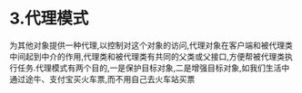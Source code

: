 # 3.代理模式

为其他对象提供一种代理,以控制对这个对象的访问,代理对象在客户端和被代理类中间起到中介的作用,代理类和被代理类有共同的父类或父接口,方便帮被代理类执行任务.代理模式有两个目的,一是保护目标对象,二是增强目标对象,如我们生活中通过途牛、支付宝买火车票,而不用自己去火车站买票